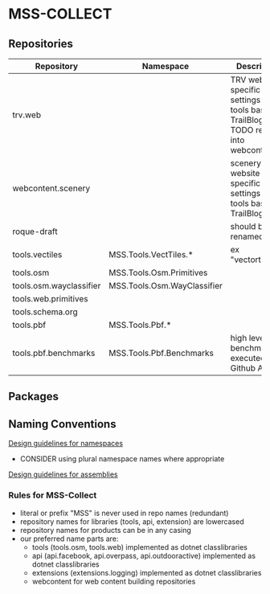 # MSS-COLLECT

## Repositories

Repository|Namespace|Description
---|---|---
trv.web||TRV website specific settings and tools based on TrailBlog Api TODO rename into webcontent.trv
webcontent.scenery|| scenery website specific settings and tools based on TrailBlog Api
roque-draft||should be renamed!
tools.vectiles|MSS.Tools.VectTiles.*| ex "vectortiles"
tools.osm|MSS.Tools.Osm.Primitives
tools.osm.wayclassifier|MSS.Tools.Osm.WayClassifier
tools.web.primitives|
tools.schema.org|
tools.pbf|MSS.Tools.Pbf.*
tools.pbf.benchmarks|MSS.Tools.Pbf.Benchmarks| high level benchmraks executed via Github Actions
## Packages


## Naming Conventions

[Design guidelines for namespaces](https://docs.microsoft.com/en-us/dotnet/standard/design-guidelines/names-of-namespaces)

- CONSIDER using plural namespace names where appropriate

[Design guidelines for assemblies](https://docs.microsoft.com/en-us/dotnet/standard/design-guidelines/names-of-assemblies-and-dlls)

### Rules for MSS-Collect

- literal or prefix "MSS" is never used in repo names (redundant)
- repository names for libraries (tools, api, extension) are lowercased
- repository names for products can be in any casing
- our preferred name parts are:
  - tools (tools.osm, tools.web) implemented as dotnet classlibraries
  - api (api.facebook, api.overpass, api.outdooractive) implemented as dotnet classlibraries
  - extensions (extensions.logging)  implemented as dotnet classlibraries
  - webcontent for web content building repositories

